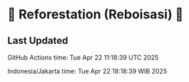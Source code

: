 
# 🌳 Reforestation (Reboisasi) 🌲

## Last Updated

GitHub Actions time: Tue Apr 22 11:18:39 UTC 2025

Indonesia/Jakarta time: Tue Apr 22 18:18:39 WIB 2025

